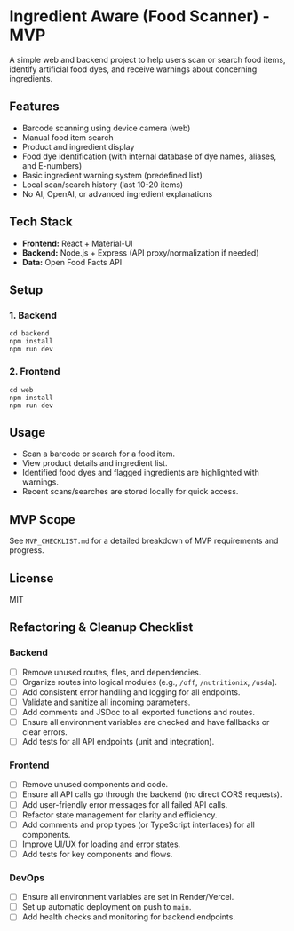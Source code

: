 # Ingredient Aware (Food Scanner) - MVP

A simple web and backend project to help users scan or search food items, identify artificial food dyes, and receive warnings about concerning ingredients.

## Features
- Barcode scanning using device camera (web)
- Manual food item search
- Product and ingredient display
- Food dye identification (with internal database of dye names, aliases, and E-numbers)
- Basic ingredient warning system (predefined list)
- Local scan/search history (last 10-20 items)
- No AI, OpenAI, or advanced ingredient explanations

## Tech Stack
- **Frontend:** React + Material-UI
- **Backend:** Node.js + Express (API proxy/normalization if needed)
- **Data:** Open Food Facts API

## Setup

### 1. Backend
```
cd backend
npm install
npm run dev
```

### 2. Frontend
```
cd web
npm install
npm run dev
```

## Usage
- Scan a barcode or search for a food item.
- View product details and ingredient list.
- Identified food dyes and flagged ingredients are highlighted with warnings.
- Recent scans/searches are stored locally for quick access.

## MVP Scope
See `MVP_CHECKLIST.md` for a detailed breakdown of MVP requirements and progress.

## License
MIT 

## Refactoring & Cleanup Checklist

### Backend
- [ ] Remove unused routes, files, and dependencies.
- [ ] Organize routes into logical modules (e.g., `/off`, `/nutritionix`, `/usda`).
- [ ] Add consistent error handling and logging for all endpoints.
- [ ] Validate and sanitize all incoming parameters.
- [ ] Add comments and JSDoc to all exported functions and routes.
- [ ] Ensure all environment variables are checked and have fallbacks or clear errors.
- [ ] Add tests for all API endpoints (unit and integration).

### Frontend
- [ ] Remove unused components and code.
- [ ] Ensure all API calls go through the backend (no direct CORS requests).
- [ ] Add user-friendly error messages for all failed API calls.
- [ ] Refactor state management for clarity and efficiency.
- [ ] Add comments and prop types (or TypeScript interfaces) for all components.
- [ ] Improve UI/UX for loading and error states.
- [ ] Add tests for key components and flows.

### DevOps
- [ ] Ensure all environment variables are set in Render/Vercel.
- [ ] Set up automatic deployment on push to `main`.
- [ ] Add health checks and monitoring for backend endpoints. 